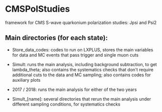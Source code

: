 # CMSPolStudies
framework for CMS S-wave quarkonium polarization studies: Jpsi and Psi2

## Main directories (for each state):

- Store_data_codes: codes to run on LXPLUS, stores the main variables for data and MC events that pass trigger and single muon cuts

- Simult: runs the main analysis, including background subtraction, to get lambda_theta; also contains the systematics checks that don't require additional cuts to the data and MC sampling; also contains codes for auxiliary plots

- 2017 / 2018: runs the main analysis for either of the two years

- Simult_[name]: several directories that rerun the main analysis under different sampling conditions, for systematics checks
